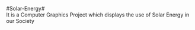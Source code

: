 #Solar-Energy#<br>
It is a Computer Graphics Project which displays the use of Solar Energy in our Society 
